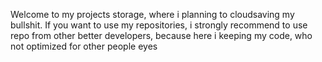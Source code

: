 Welcome to my projects storage, where i planning to cloudsaving my bullshit.
If you want to use my repositories, i strongly recommend to use repo from other better developers, because here i keeping my code, who not optimized for other people eyes

<!---
Borodinskiy/Borodinskiy is a ✨ special ✨ repository because its `README.md` (this file) appears on your GitHub profile.
You can click the Preview link to take a look at your changes.
--->
